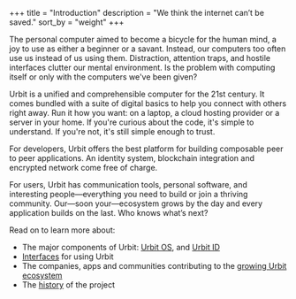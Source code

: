 +++
title = "Introduction"
description = "We think the internet can’t be saved."
sort_by = "weight"
+++

The personal computer aimed to become a bicycle for the human mind, a joy to use as either a beginner or a savant. Instead, our computers too often use us instead of us using them. Distraction, attention traps, and hostile interfaces clutter our mental environment. Is the problem with computing itself or only with the computers we've been given?

Urbit is a unified and comprehensible computer for the 21st century. It comes bundled with a suite of digital basics to help you connect with others right away. Run it how you want: on a laptop, a cloud hosting provider or a server in your home. If you're curious about the code, it's simple to understand. If you're not, it's still simple enough to trust.

For developers, Urbit offers the best platform for building composable peer to peer applications. An identity system, blockchain integration and encrypted network come free of charge. 

For users, Urbit has communication tools, personal software, and interesting people—everything you need to build or join a thriving community. Our—soon your—ecosystem grows by the day and every application builds on the last. Who knows what’s next?

Read on to learn more about:
	
- The major components of Urbit: [Urbit OS](/overview/urbit-os), and [Urbit ID](/overview/urbit-id)
- [Interfaces](/overview/interfaces) for using Urbit
- The companies, apps and communities contributing to the [growing Urbit ecosystem](/overview/ecosystem)
- The [history](/overview/history) of the project




